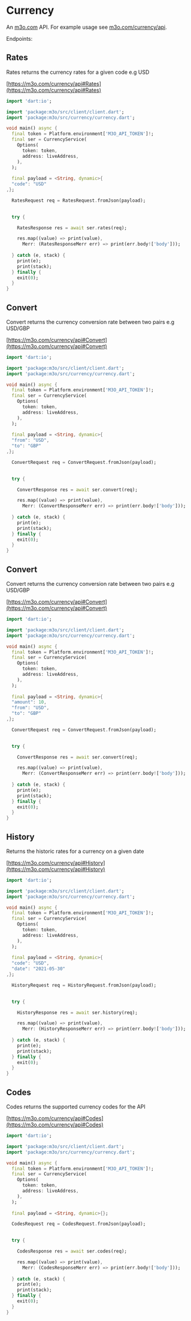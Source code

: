 # Currency

An [m3o.com](https://m3o.com) API. For example usage see [m3o.com/currency/api](https://m3o.com/currency/api).

Endpoints:

## Rates

Rates returns the currency rates for a given code e.g USD


[https://m3o.com/currency/api#Rates](https://m3o.com/currency/api#Rates)

```dart
import 'dart:io';

import 'package:m3o/src/client/client.dart';
import 'package:m3o/src/currency/currency.dart';

void main() async {
  final token = Platform.environment['M3O_API_TOKEN']!;
  final ser = CurrencyService(
    Options(
      token: token,
      address: liveAddress,
    ),
  );
 
  final payload = <String, dynamic>{
  "code": "USD"
,};

  RatesRequest req = RatesRequest.fromJson(payload);

  
  try {

	RatesResponse res = await ser.rates(req);

    res.map((value) => print(value),
	  Merr: (RatesResponseMerr err) => print(err.body!['body']));	
  
  } catch (e, stack) {
    print(e);
	print(stack);
  } finally {
    exit(0);
  }
}
```
## Convert

Convert returns the currency conversion rate between two pairs e.g USD/GBP


[https://m3o.com/currency/api#Convert](https://m3o.com/currency/api#Convert)

```dart
import 'dart:io';

import 'package:m3o/src/client/client.dart';
import 'package:m3o/src/currency/currency.dart';

void main() async {
  final token = Platform.environment['M3O_API_TOKEN']!;
  final ser = CurrencyService(
    Options(
      token: token,
      address: liveAddress,
    ),
  );
 
  final payload = <String, dynamic>{
  "from": "USD",
  "to": "GBP"
,};

  ConvertRequest req = ConvertRequest.fromJson(payload);

  
  try {

	ConvertResponse res = await ser.convert(req);

    res.map((value) => print(value),
	  Merr: (ConvertResponseMerr err) => print(err.body!['body']));	
  
  } catch (e, stack) {
    print(e);
	print(stack);
  } finally {
    exit(0);
  }
}
```
## Convert

Convert returns the currency conversion rate between two pairs e.g USD/GBP


[https://m3o.com/currency/api#Convert](https://m3o.com/currency/api#Convert)

```dart
import 'dart:io';

import 'package:m3o/src/client/client.dart';
import 'package:m3o/src/currency/currency.dart';

void main() async {
  final token = Platform.environment['M3O_API_TOKEN']!;
  final ser = CurrencyService(
    Options(
      token: token,
      address: liveAddress,
    ),
  );
 
  final payload = <String, dynamic>{
  "amount": 10,
  "from": "USD",
  "to": "GBP"
,};

  ConvertRequest req = ConvertRequest.fromJson(payload);

  
  try {

	ConvertResponse res = await ser.convert(req);

    res.map((value) => print(value),
	  Merr: (ConvertResponseMerr err) => print(err.body!['body']));	
  
  } catch (e, stack) {
    print(e);
	print(stack);
  } finally {
    exit(0);
  }
}
```
## History

Returns the historic rates for a currency on a given date


[https://m3o.com/currency/api#History](https://m3o.com/currency/api#History)

```dart
import 'dart:io';

import 'package:m3o/src/client/client.dart';
import 'package:m3o/src/currency/currency.dart';

void main() async {
  final token = Platform.environment['M3O_API_TOKEN']!;
  final ser = CurrencyService(
    Options(
      token: token,
      address: liveAddress,
    ),
  );
 
  final payload = <String, dynamic>{
  "code": "USD",
  "date": "2021-05-30"
,};

  HistoryRequest req = HistoryRequest.fromJson(payload);

  
  try {

	HistoryResponse res = await ser.history(req);

    res.map((value) => print(value),
	  Merr: (HistoryResponseMerr err) => print(err.body!['body']));	
  
  } catch (e, stack) {
    print(e);
	print(stack);
  } finally {
    exit(0);
  }
}
```
## Codes

Codes returns the supported currency codes for the API


[https://m3o.com/currency/api#Codes](https://m3o.com/currency/api#Codes)

```dart
import 'dart:io';

import 'package:m3o/src/client/client.dart';
import 'package:m3o/src/currency/currency.dart';

void main() async {
  final token = Platform.environment['M3O_API_TOKEN']!;
  final ser = CurrencyService(
    Options(
      token: token,
      address: liveAddress,
    ),
  );
 
  final payload = <String, dynamic>{};

  CodesRequest req = CodesRequest.fromJson(payload);

  
  try {

	CodesResponse res = await ser.codes(req);

    res.map((value) => print(value),
	  Merr: (CodesResponseMerr err) => print(err.body!['body']));	
  
  } catch (e, stack) {
    print(e);
	print(stack);
  } finally {
    exit(0);
  }
}
```
